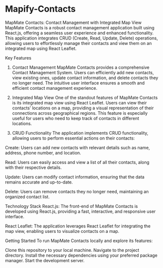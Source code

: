 # Mapify-Contacts
MapMate Contacts: Contact Management with Integrated Map View
MapMate Contacts is a robust contact management application built using React.js, offering a seamless user experience and enhanced functionality. This application integrates CRUD (Create, Read, Update, Delete) operations, allowing users to effortlessly manage their contacts and view them on an integrated map using React Leaflet.

Key Features
1. Contact Management
MapMate Contacts provides a comprehensive Contact Management System. Users can efficiently add new contacts, view existing ones, update contact information, and delete contacts they no longer need. The intuitive user interface ensures a smooth and efficient contact management experience.

2. Integrated Map View
One of the standout features of MapMate Contacts is its integrated map view using React Leaflet. Users can view their contacts' locations on a map, providing a visual representation of their connections across geographical regions. This feature is especially useful for users who need to keep track of contacts in different locations.

3. CRUD Functionality
The application implements CRUD functionality, allowing users to perform essential actions on their contacts:

Create: Users can add new contacts with relevant details such as name, address, phone number, and location.

Read: Users can easily access and view a list of all their contacts, along with their respective details.

Update: Users can modify contact information, ensuring that the data remains accurate and up-to-date.

Delete: Users can remove contacts they no longer need, maintaining an organized contact list.

Technology Stack
React.js: The front-end of MapMate Contacts is developed using React.js, providing a fast, interactive, and responsive user interface.

React Leaflet: The application leverages React Leaflet for integrating the map view, enabling users to visualize contacts on a map.

Getting Started
To run MapMate Contacts locally and explore its features:

Clone this repository to your local machine.
Navigate to the project directory.
Install the necessary dependencies using your preferred package manager.
Start the development server.

